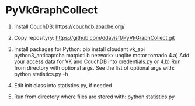 ﻿# PyVkGraphCollect

1) Install CouchDB: https://couchdb.apache.org/
2) Copy reposityry: https://github.com/ddavisff/PyVkGraphCollect.git
3) Install packages for Python: pip install cloudant vk_api python3_anticaptcha matplotlib networkx unqlite motor tornado
4.a) Add your access data for VK and CouchDB into credentials.py
or
4.b) Run from directory with optional args. See the list of optional args with: python statistics.py -h

5) Edit init class into statistics.py, if needed

6) Run from directory where files are stored with: python statistics.py